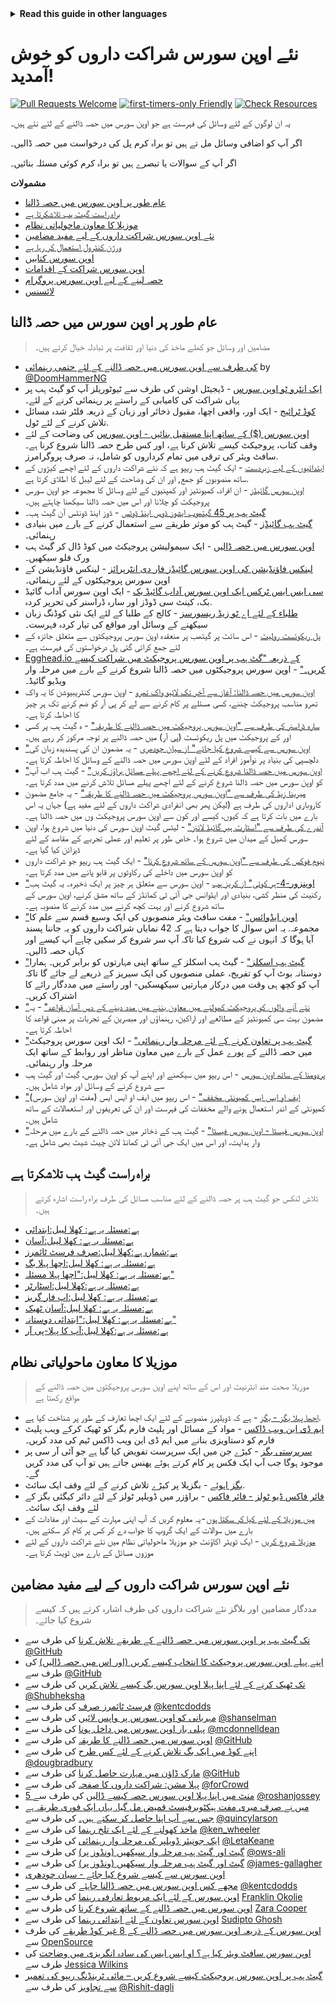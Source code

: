 <!-- Do not translate this -->
<details>
<summary>
<strong> Read this guide in other languages </strong>
</summary>
    <ul>
        <li><a href="./README.md"> English </a></li>
        <li><a href="./README-MR.md"> मराठी </a></li>
        <li><a href="./README-BN.md"> বাংলা </a></li>
        <li><a href="./README-CN.md"> 中文 </a></li>
        <li><a href="./README-RU.md"> русский </a></li>
        <li><a href="./README-RO.md"> Românesc </a></li>
        <li><a href="./README-IT.md"> Italiano </a></li>
        <li><a href="./README-ID.md"> Indonesia </a></li>
        <li><a href="./README-ES.md"> Español </a></li>
        <li><a href="./README-pt-BR.md"> Português (BR) </a></li>
        <li><a href="./README-DE.md"> Deutsch </a></li>
        <li><a href="./README-HE.md"> עברית </a></li>
        <li><a href="./README-GR.md"> Ελληνικά </a></li>
        <li><a href="./README-FR.md"> Français </a></li>
        <li><a href="./README-TR.md"> Turkish </a></li>
        <li><a href="./README-KO.md"> 한국어 </a></li>
        <li><a href="./README-JA.md"> 日本語 </a></li>
        <li><a href="./README-HI.md"> हिंदी </a></li>
        <li><a href="./README-FA.md"> فارسی </a></li>
        <li><a href="./README-UR.md">اردو </a></li>
        <li><a href="./README-AR.md">اللغة العربية </a></li>
        <li><a href="./README-TA.md">தமிழ்</a></li>
        <li><a href="./README-NE.md">नेपाली</a></li>
    </ul>
</details>
<!-- Do not translate this -->

# نئے اوپن سورس شراکت داروں کو خوش آمدید!

[![Pull Requests Welcome](https://img.shields.io/badge/PRs-welcome-brightgreen.svg?style=flat)](https://makeapullrequest.com)
[![first-timers-only Friendly](https://img.shields.io/badge/first--timers--only-friendly-blue.svg)](https://www.firsttimersonly.com/)
[![Check Resources](https://github.com/freeCodeCamp/how-to-contribute-to-open-source/actions/workflows/test.yml/badge.svg)](https://github.com/freeCodeCamp/how-to-contribute-to-open-source/actions/workflows/test.yml)

یہ ان لوگوں کے لئے وسائل کی فہرست ہے جو اوپن سورس میں حصہ ڈالنے کے لئے نئے ہیں۔

اگر آپ کو اضافی وسائل مل تے ہیں تو براہ کرم پل کی درخواست میں حصہ ڈالیں۔

اگر آپ کے سوالات یا تبصرے ہیں تو براہ کرم کوئی مسئلہ بنائیں۔

**مشمولات**

- [عام طور پر اوپن سورس میں حصہ ڈالنا](#contributing-to-open-source-in-general)
- [براہ راست گیٹ ہب تلاشکرتا ہے](#direct-github-searches)
- [موزیلا کا معاون ماحولیاتی نظام](#mozillas-contributor-ecosystem)
- [نئے اوپن سورس شراکت داروں کے لیے مفید مضامین](#useful-articles-for-new-open-source-contributors)
- [ورژن کنٹرول استعمال کر رہا ہے](#using-version-control)
- [اوپن سورس کتابیں](#open-source-books)
- [اوپن سورس شراکت کے اقدامات](#open-source-contribution-initiatives)
- [حصہ لینے کے لیے اوپن سورس پروگرام](#open-source-programs-to-participate-in)
- [لائسنس](#license)


## عام طور پر اوپن سورس میں حصہ ڈالنا

> مضامین اور وسائل جو کھلے ماخذ کی دنیا اور ثقافت پر تبادلہ خیال کرتے ہیں۔

- [کی طرف سے اوپن سورس میں حصہ ڈالنے کے لئے حتمی رہنمائی](https://www.freecodecamp.org/news/the-definitive-guide-to-contributing-to-open-source-900d5f9f2282/) by [@DoomHammerNG](https://twitter.com/DoomHammerNG)
- [ایک انٹرو ٹو اوپن سورس](https://www.digitalocean.com/community/tutorial_series/an-introduction-to-open-source) - ڈیجیٹل اوشن کی طرف سے ٹیوٹوریلز آپ کو گیٹ ہب پر یہاں شراکت کی کامیابی کے راستے پر رہنمائی کرنے کے لئے۔
- [کوڈ ٹرائیج](https://www.codetriage.com/) - ایک اور، واقعی اچھا، مقبول ذخائر اور زبان کے ذریعہ فلٹر شدہ مسائل تلاش کرنے کے لئے ٹول.
- [اوپن سورس ($) کے ساتھ اپنا مستقبل بنائیں - اوپن سورس](https://pragprog.com/titles/vbopens/forge-your-future-with-open-source/) کی وضاحت کے لئے وقف کتاب، پروجیکٹ کیسے تلاش کرنا ہے، اور کس طرح حصہ ڈالنا شروع کرنا ہے۔ سافٹ ویئر کی ترقی میں تمام کرداروں کو شامل، نہ صرف پروگرامرز.
- [ابتدائیوں کے لیے زبردست](https://github.com/MunGell/awesome-for-beginners) - ایک گیٹ ہب ریپو ہے کہ نئے شراکت داروں کے لئے اچھے کیڑوں کے ساتھ منصوبوں کو جمع, اور ان کی وضاحت کے لئے لیبل کا اطلاق کرتا ہے.
- [اوپن سورس گائیڈز](https://opensource.guide/) - ان افراد، کمیونٹیز اور کمپنیوں کے لئے وسائل کا مجموعہ جو اوپن سورس پروجیکٹ کو چلانا اور اس میں حصہ ڈالنا سیکھنا چاہتے ہیں۔
- [گیٹ ہب پر 45 گیتھوب ایشوز ڈوس اینڈ ڈوٹس](https://hackernoon.com/45-github-issues-dos-and-donts-dfec9ab4b612) - ڈوز اینڈ ڈونٹس آن گیٹ ہب۔
- [گیٹ ہب گائیڈز](https://docs.github.com/) - گیٹ ہب کو موثر طریقے سے استعمال کرنے کے بارے میں بنیادی رہنمائی۔
- [اوپن سورس میں حصہ ڈالیں](https://github.com/danthareja/contribute-to-open-source) - ایک سیمولیشن پروجیکٹ میں کوڈ ڈال کر گیٹ ہب ورک فلو سیکھیں۔
- [لینکس فاؤنڈیشن کی اوپن سورس گائیڈز فار دی انٹرپرائز](https://www.linuxfoundation.org/resources/open-source-guides/) - لینکس فاؤنڈیشن کے اوپن سورس پروجیکٹوں کے لئے رہنمائی۔
- [سی ایس ایس ٹرکس ایک اوپن سورس آداب گائیڈ بک](https://css-tricks.com/open-source-etiquette-guidebook/) - ایک اوپن سورس آداب گائیڈ بک، کینٹ سی ڈوڈز اور سارہ ڈراسنر کی تحریر کردہ.
- [طلباء کے لئے اے ٹو زیڈ ریسورسز](https://github.com/dipakkr/A-to-Z-Resources-for-Students) - کالج کے طلبا کے لئے ایک نئی کوڈنگ زبان سیکھنے کے وسائل اور مواقع کی تیار کردہ فہرست۔
- [پل ریکوئسٹ رولیٹ](http://www.pullrequestroulette.com/) - اس سائٹ پر گیتھب پر منعقدہ اوپن سورس پروجیکٹوں سے متعلق جائزہ کے لئے جمع کرائی گئی پل درخواستوں کی فہرست ہے۔
- [Egghead.io کے ذریعہ "گٹ ہب پر اوپن سورس پروجیکٹ میں شراکت کیسے کریں۔"](https://egghead.io/courses/how-to-contribute-to-an-open-source-project-on-github) - اوپن سورس پروجیکٹوں میں حصہ ڈالنا شروع کرنے کے بارے میں مرحلہ وار ویڈیو گائیڈ۔
- [اوپن سورس میں حصہ ڈالنا: آغاز سے آخر تک لائیو واک تھرو](https://medium.com/@kevinjin/contributing-to-open-source-walkthrough-part-0-b3dc43e6b720) - اوپن سورس کنٹریبیوشن کا یہ واک تھرو مناسب پروجیکٹ چننے، کسی مسئلے پر کام کرنے سے لے کر پی آر کو ضم کرنے تک ہر چیز کا احاطہ کرتا ہے۔
- [سارہ ڈراسنر کی طرف سے "اوپن سورس پروجیکٹ میں حصہ ڈالنے کا طریقہ"](https://css-tricks.com/how-to-contribute-to-an-open-source-project/) - ہ گیٹ ہب پر کسی اور کے پروجیکٹ میں پل ریکوئسٹ (پی آر) میں حصہ ڈالنے پر توجہ مرکوز کر رہے ہیں۔
- ["اوپن سورس سے کیسے شروع کیا جائے" از سیان چودھری](https://www.hackerearth.com:443/getstarted-opensource/) - یہ مضمون ان کی پسندیدہ زبان کی دلچسپی کی بنیاد پر نوآموز افراد کے لئے اوپن سورس میں حصہ ڈالنے کے وسائل کا احاطہ کرتا ہے۔
- ["اوپن سورس میں حصہ ڈالنا شروع کرنے کے لئے اچھے پہلے مسائل براؤز کریں"](https://github.blog/2020-01-22-browse-good-first-issues-to-start-contributing-to-open-source/) - گیٹ ہب اب آپ کو اوپن سورس میں حصہ ڈالنا شروع کرنے کے لئے اچھے پہلے مسائل تلاش کرنے میں مدد کرتا ہے۔
- [میرینا زیڈ کی طرف سے "اوپن سورس پروجیکٹ میں حصہ ڈالنے کا طریقہ"](https://rubygarage.org/blog/how-contribute-to-open-source-projects) - یہ جامع مضمون کاروباری اداروں کی طرف ہے (لیکن پھر بھی انفرادی شراکت داروں کے لئے مفید ہے) جہاں یہ اس بارے میں بات کرتا ہے کہ کیوں، کیسے اور کون سے اوپن سورس پروجیکٹ وں میں حصہ ڈالنا ہے۔
- [آندرے کی طرف سے "اسٹارٹ ہیر گائیڈ لائنز"](https://github.com/zero-to-mastery/start-here-guidelines) -
  لیٹس گیٹ اوپن سورس کی دنیا میں شروع ہوا، اوپن سورس کھیل کے میدان میں شروع ہوا۔ خاص طور پر تعلیم اور عملی تجربے کے مقاصد کے لئے ڈیزائن کیا گیا ہے۔
- [نیوم فوکس کی طرف سے "اوپن سورس کے ساتھ شروع کرنا"](https://github.com/numfocus/getting-started-with-open-source) - ایک گیٹ ہب ریپو جو شراکت داروں کو اوپن سورس میں داخلے کی رکاوٹوں پر قابو پانے میں مدد کرتا ہے۔
- ["اوپنزور-4-ہر کوئی" از کریز ہب](https://github.com/chryz-hub/opensource-4-everyone) - اوپن سورس سے متعلق ہر چیز پر ایک ذخیرہ۔ یہ گیٹ ہب رکنیت کی منظر کشی، بنیادی اور ایڈوانس جی آئی ٹی کمانڈز کے ساتھ مشق کرنے، اوپن سورس کے ساتھ شروع کرنے اور بہت کچھ کرنے میں مدد کرنے کا منصوبہ ہے۔
- ["اوپن ایڈوائس"](http://open-advice.org/) - مفت سافٹ ویئر منصوبوں کی ایک وسیع قسم سے علم کا مجموعہ. یہ اس سوال کا جواب دیتا ہے کہ 42 نمایاں شراکت داروں کو یہ جاننا پسند آیا ہوگا کہ انہوں نے کب شروع کیا تاکہ آپ سر شروع کر سکیں چاہے آپ کیسے اور کہاں حصہ ڈالیں۔
- ["گیٹ ہب اسکلز"](https://skills.github.com) - گیٹ ہب اسکلز کے ساتھ اپنی مہارتوں کو برابر کریں۔ ہمارا دوستانہ بوٹ آپ کو تفریح، عملی منصوبوں کی ایک سیریز کے ذریعے لے جائے گا تاکہ آپ کو کچھ ہی وقت میں درکار مہارتیں سیکھسکیں- اور راستے میں مددگار رائے کا اشتراک کریں۔
- ["نئے آنے والوں کو پروجیکٹ کھولنے میں معاون بننے میں مدد دینے کے دس آسان قواعد"](https://doi.org/10.1371/journal.pcbi.1007296) - یہ مضمون بہت سی کمیونٹیز کے مطالعے اور اراکین، رہنماؤں اور مبصرین کے تجربات پر مبنی قواعد کا احاطہ کرتا ہے۔
- ["گیٹ ہب پر تعاون کرنے کے لئے مرحلہ وار رہنمائی"](https://www.dataschool.io/how-to-contribute-on-github/) - ایک اوپن سورس پروجیکٹ میں حصہ ڈالنے کے پورے عمل کے بارے میں معاون مناظر اور روابط کے ساتھ ایک مرحلہ وار رہنمائی۔
- [پردومنا کے ساتھ اوپن سورس](https://github.com/Pradumnasaraf/open-source-with-pradumna) - اس ریپو میں سیکھنے اور اپنے آپ کو اوپن سورس، گیٹ اور گیٹ ہب سے شروع کرنے کے وسائل اور مواد شامل ہیں۔
- ["ایف او ایس ایس کمیونٹی مخفف"](https://github.com/d-edge/foss-acronyms) - اس ریپو میں ایف او ایس ایس (مفت اور اوپن سورس) کمیونٹی کے اندر استعمال ہونے والے مخففات کی فہرست اور ان کی تعریفوں اور استعمالات کے ساتھ شامل ہیں۔
- ["اوپن سورس فیسٹا - اوپن سورس فیسٹا"](https://zubi.gitbook.io/open-source-fiesta/) - گیٹ ہب کے ذخائر میں حصہ ڈالنے کے بارے میں مرحلہ وار ہدایت، اور اس میں ایک جی آئی ٹی کمانڈ لائن چیٹ شیٹ بھی شامل ہے۔

## براہ راست گیٹ ہب تلاشکرتا ہے

> تلاش لنکس جو گیٹ ہب پر حصہ ڈالنے کے لئے مناسب مسائل کی طرف براہ راست اشارہ کرتے ہیں۔

- [ہے:مسئلہ یہ ہے: کھلا لیبل:ابتدائی](https://github.com/search?q=is%3Aissue+is%3Aopen+label%3Abeginner&type=issues)
- [ہے:مسئلہ یہ ہے: کھلا لیبل:آسان](https://github.com/search?q=is%3Aissue+is%3Aopen+label%3Aeasy&type=issues)
- [ہے:شمارہ ہے:کھلا لیبل:صرف فرسٹ ٹائمرز](https://github.com/search?q=is%3Aissue+is%3Aopen+label%3Afirst-timers-only&type=issues)
- [ہے:مسئلہ یہ ہے: کھلا لیبل:اچھا پہلا بگ](https://github.com/search?q=is%3Aissue+is%3Aopen+label%3Agood-first-bug&type=issues)
- [ہے:مسئلہ یہ ہے: کھلا لیبل:"اچھا پہلا مسئلہ"](https://github.com/search?q=is%3Aissue+is%3Aopen+label%3A%22good+first+issue%22&type=issues)
- [ہے:مسئلہ یہ ہے:کھلا لیبل:اسٹارٹر](https://github.com/search?q=is%3Aissue+is%3Aopen+label%3Astarter&type=issues)
- [ہے:مسئلہ یہ ہے: کھلا لیبل:اپ فار گربز](https://github.com/search?q=is%3Aissue+is%3Aopen+label%3Aup-for-grabs&type=issues)
- [ہے:مسئلہ یہ ہے: کھلا لیبل:آسان ٹھیک](https://github.com/search?q=is%3Aissue+is%3Aopen+label%3Aeasy-fix&type=issues)
- [ہے:مسئلہ یہ ہے: کھلا لیبل:"ابتدائی دوستانہ"](https://github.com/search?q=is%3Aissue+is%3Aopen+label%3A%22beginner+friendly%22&type=issues)
- [ہے:مسئلہ یہ ہے:کھلا لیبل:آپ کا پہلا-پی آر](https://github.com/search?q=is%3Aissue+is%3Aopen+label%3Ayour-first-pr&type=issues)

## موزیلا کا معاون ماحولیاتی نظام

> موزیلا صحت مند انٹرنیٹ اور اس کے ساتھ اپنے اوپن سورس پروجیکٹوں میں حصہ ڈالنے کے مواقع رکھتا ہے

- [اچھا پہلا بگز - بگز](https://bugzilla.mozilla.org/buglist.cgi?quicksearch=good-first-bug) - ہے کہ ڈویلپرز منصوبے کے لئے ایک اچھا تعارف کے طور پر شناخت کیا ہے.
- [ایم ڈی این ویب ڈاکس](https://developer.mozilla.org/en-US/docs/MDN/Contribute) - مواد کے مسائل اور پلیٹ فارم بگز کو ٹھیک کرکے ویب پلیٹ فارم کو دستاویزی بنانے میں ایم ڈی این ویب ڈاکس ٹیم کی مدد کریں۔
- [سرپرستی بگز](https://bugzilla.mozilla.org/buglist.cgi?quicksearch=mentor%3A%40) - کیڑے جن میں ایک سرپرست تفویض کیا گیا ہے جو آئی آر سی پر موجود ہوگا جب آپ ایک فکس پر کام کرتے ہوئے پھنس جاتے ہیں تو آپ کی مدد کریں گے۔
- [بگز اہوئے](https://www.joshmatthews.net/bugsahoy/) - بگزیلا پر کیڑے تلاش کرنے کے لئے وقف ایک سائٹ.
- [فائر فاکس ڈیو ٹولز - فائر فاکس](https://firefox-dev.tools/) - براؤزر میں ڈویلپر ٹولز کے لئے دائر کیگئی بگز کے لئے وقف ایک سائٹ۔
- [میں موزیلا کے لئے کیا کر سکتا ہوں](https://whatcanidoformozilla.org/) - یہ معلوم کریں کہ آپ اپنی مہارت کے سیٹ اور مفادات کے بارے میں سوالات کے ایک گروپ کا جواب دے کر کس پر کام کر سکتے ہیں۔
- [موزیلا شروع کریں](https://twitter.com/StartMozilla) - ایک ٹویٹر اکاؤنٹ جو موزیلا ماحولیاتی نظام میں نئے شراکت داروں کے لئے موزوں مسائل کے بارے میں ٹویٹ کرتا ہے۔

## نئے اوپن سورس شراکت داروں کے لیے مفید مضامین

> مددگار مضامین اور بلاگز نئے شراکت داروں کی طرف اشارہ کرتے ہیں کہ کیسے شروع کیا جائے۔

- [تک گیٹ ہب پر اوپن سورس میں حصہ ڈالنے کے طریقے تلاش کرنا](https://docs.github.com/en/get-started/exploring-projects-on-github/finding-ways-to-contribute-to-open-source-on-github) کی طرف سے [@GitHub](https://github.com/github)
- [اپنے پہلے اوپن سورس پروجیکٹ کا انتخاب کیسے کریں (اور اس میں حصہ ڈالیں)](https://github.com/collections/choosing-projects) کی طرف سے [@GitHub](https://github.com/github)
- [تک ٹھیک کرنے کے لئے اپنا پہلا اوپن سورس بگ کیسے تلاش کریں](https://www.freecodecamp.org/news/finding-your-first-open-source-project-or-bug-to-work-on-1712f651e5ba/) کی طرف سے [@Shubheksha](https://github.com/Shubheksha)
- [فرسٹ ٹائمرز صرف](https://kentcdodds.com/blog/first-timers-only) کی طرف سے [@kentcdodds](https://github.com/kentcdodds)
- [مہربانی کو اوپن سورس پر واپس لائیں](https://web.archive.org/web/20201009150545/https://www.hanselman.com/blog/bring-kindness-back-to-open-source) کی طرف سے [@shanselman](https://github.com/shanselman)
- [پہلی بار اوپن سورس میں داخل ہونا](https://www.nearform.com/blog/getting-into-open-source-for-the-first-time/) کی طرف سے [@mcdonnelldean](https://github.com/mcdonnelldean)
- [اوپن سورس میں حصہ ڈالنے کا طریقہ](https://opensource.guide/how-to-contribute/) کی طرف سے [@GitHub](https://github.com/github)
- [ اپنے کوڈ میں ایک بگ تلاش کرنے کے لئے کس طرح](https://8thlight.com/blog/doug-bradbury/2016/06/29/how-to-find-bug-in-your-code.html) کی طرف سے [@dougbradbury](https://twitter.com/dougbradbury)
- [مارک ڈاؤن میں مہارت حاصل کرنا](https://docs.github.com/github/writing-on-github/getting-started-with-writing-and-formatting-on-github/basic-writing-and-formatting-syntax) کی طرف سے  [@GitHub](https://github.com/github)
- [پہلا مشن: شراکت داروں کا صفحہ](https://forcrowd.medium.com/first-mission-contributors-page-df24e6e70705) کی طرف سے [@forCrowd](https://github.com/forCrowd)
- [5 منٹ میں اپنا پہلا اوپن سورس حصہ کیسے ڈالیں](https://www.freecodecamp.org/news/how-to-make-your-first-open-source-contribution-in-just-5-minutes-aaad1fc59c9a/) کی طرف سے  [@roshanjossey](https://github.com/Roshanjossey/)
- [میں نے صرف میری مفت ہیکٹوبرفیسٹ قمیض مل گیا. یہاں ایک فوری طریقہ ہے جس سے آپ اپنا حاصل کر سکتے ہیں۔](https://www.freecodecamp.org/news/i-just-got-my-free-hacktoberfest-shirt-heres-a-quick-way-you-can-get-yours-fa78d6e24307/) کی طرف سے [@quincylarson](https://www.freecodecamp.org/news/author/quincylarson/)
- [ماخذ کھولنے کے لئے ایک تلخ رہنما](https://medium.com/codezillas/a-bitter-guide-to-open-source-a8e3b6a3c1c4) کی طرف سے [@ken_wheeler](https://medium.com/@ken_wheeler)
- [ایک جونیئر ڈویلپر کی مرحلہ وار رہنمائی](https://hackernoon.com/contributing-to-open-source-the-sharks-are-photoshopped-47e22db1ab86) کی طرف سے [@LetaKeane](https://hackernoon.com/u/letakeane)
- [گیٹ اور گیٹ ہب مرحلہ وار سیکھیں (ونڈوز پر)](https://medium.com/illumination/path-to-learning-git-and-github-be93518e06dc) کی طرف سے [@ows-ali](https://ows-ali.medium.com/)
- [گیٹ اور گیٹ ہب مرحلہ وار سیکھیں (ونڈوز پر)](https://careerkarma.com/blog/open-source-projects-for-beginners/) کی طرف سے [@james-gallagher](https://careerkarma.com/blog/author/jamesgallagher/)
- [اوپن سورس سے کیسے شروع کیا جائے - سیان چودھری](https://www.hackerearth.com/getstarted-opensource/)
- [مجھے کس اوپن سورس میں حصہ ڈالنا چاہئے](https://kentcdodds.com/blog/what-open-source-project-should-i-contribute-to) کی طرف سے [@kentcdodds](https://github.com/kentcdodds)
- [اوپن سورس کے لئے ایک مربوط تعارفی رہنما](https://developeraspire.hashnode.dev/an-immersive-introductory-guide-to-open-source) کی طرف سے [Franklin Okolie](https://twitter.com/DeveloperAspire)
- [اوپن سورس میں حصہ ڈالنے کے ساتھ شروع کرنا](https://stackoverflow.blog/2020/08/03/getting-started-with-contributing-to-open-source/) کی طرف سے [Zara Cooper](https://stackoverflow.blog/author/zara-cooper/)
- [اوپن سورس تعاون کے لئے ابتدائی رہنما](https://workat.tech/general/article/open-source-contribution-guide-xmhf1k601vdj) کی طرف سے [Sudipto Ghosh](https://github.com/pydevsg)
- [اوپن سورس کے ذریعہ اوپن سورس میں حصہ ڈالنے کے 8 غیر کوڈ طریقے](https://opensource.com/life/16/1/8-ways-contribute-open-source-without-writing-code) کی طرف سے [OpenSource](https://twitter.com/OpenSourceWay)
- [اوپن سورس سافٹ ویئر کیا ہے؟ او ایس ایس کی سادہ انگریزی میں وضاحت](https://www.freecodecamp.org/news/what-is-open-source-software-explained-in-plain-english/) کی طرف سے [Jessica Wilkins](https://www.freecodecamp.org/news/author/jessica-wilkins/)
- [گیٹ ہب پر اوپن سورس پروجیکٹ کیسے شروع کریں – مائی ٹرینڈنگ ریپو کی تعمیر سے تجاویز](https://www.freecodecamp.org/news/how-to-start-an-open-source-project-on-github-tips-from-building-my-trending-repo/) کی طرف سے [@Rishit-dagli](https://github.com/Rishit-dagli)

